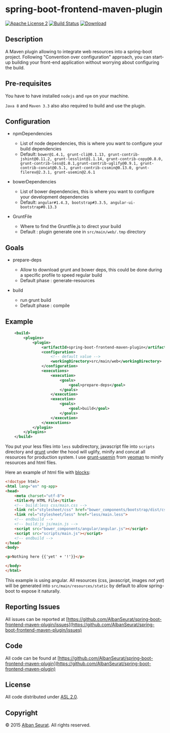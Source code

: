 # spring-boot-frontend-maven-plugin

[![Apache License 2](https://img.shields.io/badge/license-ASF2-blue.svg)](https://www.apache.org/licenses/LICENSE-2.0.txt)
[![Build Status](https://travis-ci.org/AlbanSeurat/spring-boot-frontend-maven-plugin.svg?branch=master)](https://travis-ci.org/AlbanSeurat/spring-boot-frontend-maven-plugin)
[![Download](https://api.bintray.com/packages/albanseurat/maven/spring-boot-frontend-maven-plugin/images/download.svg) ](https://bintray.com/albanseurat/maven/spring-boot-frontend-maven-plugin/_latestVersion)

## Description

A Maven plugin allowing to integrate web resources into a spring-boot project.
Following "Convention over configuration" approach, you can start-up building your front-end application without worrying about configuring the build.

## Pre-requisites

You have to have installed ``nodejs`` and ``npm`` on your machine.

``Java 8`` and ``Maven 3.3`` also also required to build and use the plugin.

## Configuration

* npmDependencies
    * List of node dependencies, this is where you want to configure your build dependencies
    * Default: `bower@1.4.1, grunt-cli@0.1.13, grunt-contrib-jshint@0.11.2, grunt-lesslint@1.1.14, grunt-contrib-copy@0.8.0, 
    grunt-contrib-less@1.0.1,grunt-contrib-uglify@0.9.1, grunt-contrib-concat@0.5.1, grunt-contrib-cssmin@0.13.0, grunt-filerev@2.3.1, grunt-usemin@2.6.1`
  
* bowerDependencies
    * List of bower dependencies, this is where you want to configure your development dependencies
    * Default: `angular#1.4.3, bootstrap#3.3.5, angular-ui-bootstrap#0.13.3`

* GruntFile
    * Where to find the Gruntfile.js to direct your build
    * Default : plugin generate one in ``src/main/web/.tmp`` directory
     
## Goals

* prepare-deps
    * Allow to download grunt and bower deps, this could be done during a specific profile to speed regular build
    * Default phase : generate-resources
    
* build
    * run grunt build 
    * Default phase : compile
    
## Example

``` xml
    <build>
        <plugins>
            <plugin>
                <artifactId>spring-boot-frontend-maven-plugin</artifactId>
                <configuration>
                    <!-- default value -->
                    <workingDirectory>src/main/web</workingDirectory>
                </configuration>
                <executions>
                    <execution>
                        <goals>
                            <goal>prepare-deps</goal>
                        </goals>
                    </execution>
                    <execution>
                        <goals>
                            <goal>build</goal>
                        </goals>
                    </execution>
                </executions>
            </plugin>
        </plugins>
    </build>
```

You put your less files into ``less`` subdirectory, javascript file into ``scripts`` directory and [grunt](http://gruntjs.com/) under the hood will uglify, minify and concat all resources for production system.
I use [grunt-usemin](https://github.com/yeoman/grunt-usemin) from [yeoman](http://yeoman.io/) to minify resources and html files. 

Here an example of html file with [blocks](https://github.com/yeoman/grunt-usemin#blocks):

``` html
<!doctype html>
<html lang="en" ng-app>
<head>
    <meta charset="utf-8">
    <title>My HTML File</title>
    <!-- build:less css/main.css -->
    <link rel="stylesheet/css" href="bower_components/bootstrap/dist/css/bootstrap.css">
    <link rel="stylesheet/less" href="less/main.less">
    <!-- endbuild -->
    <!-- build:js js/main.js -->
    <script src="bower_components/angular/angular.js"></script>
    <script src="scripts/main.js"></script>
    <!-- endbuild -->
</head>
<body>

<p>Nothing here {{'yet' + '!'}}</p>

</body>
</html>
```
This example is using angular.
All resources (css, javascript, images _not yet_) will be generated into ``src/main/resources/static`` by default to allow spring-boot to expose it naturally.

## Reporting Issues

All issues can be reported at [https://github.com/AlbanSeurat/spring-boot-frontend-maven-plugin/issues](https://github.com/AlbanSeurat/spring-boot-frontend-maven-plugin/issues)

## Code

All code can be found at [https://github.com/AlbanSeurat/spring-boot-frontend-maven-plugin](https://github.com/AlbanSeurat/spring-boot-frontend-maven-plugin)

## License

All code distributed under [ASL 2.0](LICENSE).

## Copyright

© 2015 [Alban Seurat](http://www.albanseurat.com). All rights reserved.
